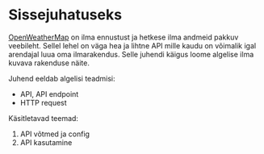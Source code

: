 # Sissejuhatuseks

[OpenWeatherMap](https://openweathermap.org/) on ilma ennustust ja hetkese ilma andmeid pakkuv veebileht. Sellel lehel on väga hea ja lihtne API mille kaudu on võimalik igal arendajal luua oma ilmarakendus. Selle juhendi käigus loome algelise ilma kuvava rakenduse näite.  

Juhend eeldab algelisi teadmisi:
- API, API endpoint
- HTTP request

Käsitletavad teemad:

1. API võtmed ja config
2. API kasutamine